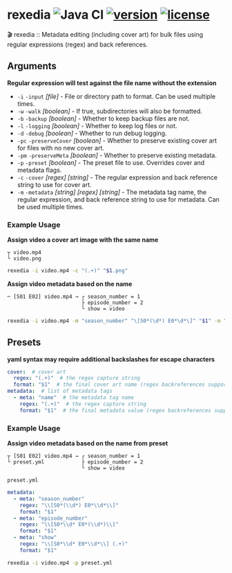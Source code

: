 # rexedia ![Java CI](https://github.com/Ktt-Development/rexedia/workflows/Java%20CI/badge.svg) [![version](https://img.shields.io/github/v/release/Ktt-Development/rexedia&include_prereleases)](https://github.com/Ktt-Development/rexedia/releases) [![license](https://img.shields.io/github/license/Ktt-Development/rexedia)](https://github.com/Ktt-Development/rexedia/blob/main/LICENSE)

🎬 rexedia :: Metadata editing (including cover art) for bulk files using regular expressions (regex) and back references.

## Arguments
**Regular expression will test against the file name without the extension**

- `-i` `-input` *[file]* - File or directory path to format. Can be used multiple times.
- `-w` `-walk` *[boolean]* - If true, subdirectories will also be formatted.
- `-b` `-backup` *[boolean]* - Whether to keep backup files are not.
- `-l` `-logging` *[boolean]* - Whether to keep log files or not.
- `-d` `-debug` *[boolean]* - Whether to run debug logging.
- `-pc` `-preserveCover` *[boolean]* - Whether to preserve existing cover art for files with no new cover art.
- `-pm` `-preserveMeta` *[boolean]* - Whether to preserve existing metadata.
- `-p` `-preset` *[boolean]* - The preset file to use. Overrides cover and metadata flags.
- `-c` `-cover` *[regex]* *[string]* - The regular expression and back reference string to use for cover art.
- `-m` `-metadata` *[string]* *[regex]* *[string]* - The metadata tag name, the regular expression, and back reference string to use for metadata. Can be used multiple times.

### Example Usage

**Assign video a cover art image with the same name**
```
┬ video.mp4
└ video.png
```
```sh
rexedia -i video.mp4 -c "(.+)" "$1.png"
```

**Assign video metadata based on the name**
```
─ [S01 E02] video.mp4 → ┌ season_number = 1
                        ├ episode_number = 2
                        └ show = video
```
```sh
rexedia -i video.mp4 -m "season_number" "\[S0*(\d*) E0*\d*\]" "$1" -m "episode_number" "\[S0*\d* E0*(\d*)\]" "$1" -m "show" "\[S0*\d* E0*\d*\] (.+)" "$1"
```

## Presets
**yaml syntax may require additional backslashes for escape characters**

```yml
cover:  # cover art
  regex: "(.+)"  # the regex capture string
  format: "$1"  # the final cover art name (regex backreferences supported)
metadata:  # list of metadata tags
  - meta: "name"  # the metadata tag name
    regex: "(.+)"  # the regex capture string
    format: "$1"  # the final metadata value (regex backreferences supported)
```

### Example Usage

**Assign video metadata based on the name from preset**
```
┬ [S01 E02] video.mp4 → ┌ season_number = 1
└ preset.yml            ├ episode_number = 2
                        └ show = video
```
`preset.yml`
```yml
metadata:  
  - meta: "season_number"  
    regex: "\\[S0*(\\d*) E0*\\d*\\]"
    format: "$1"
  - meta: "episode_number"
    regex: "\\[S0*\\d* E0*(\\d*)\\]"
    format: "$1"
  - meta: "show"
    regex: "\\[S0*\\d* E0*\\d*\\] (.+)"
    format: "$1"
```
```sh
rexedia -i video.mp4 -p preset.yml
```